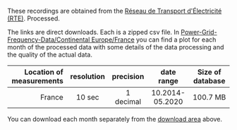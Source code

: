 These recordings are obtained from the [Réseau de Transport d'Électricité (RTE)](https://clients.rte-france.com/lang/an/visiteurs/vie/vie_frequence.jsp). Processed.

The links are direct downloads. Each is a zipped csv file. In [Power-Grid-Frequency-Data/Continental Europe/France](https://github.com/LRydin/Power-Grid-Frequency-Data/tree/master/Continental%20Europe/France) you can find a plot for each month of the processed data with some details of the data processing and the quality of the actual data.

| Location of measurements | resolution | precision |   date range    | Size of database |
| -----------------------: | :--------: | :-------: | :-------------: | :--------------: |
|                   France |   10 sec   | 1 decimal | 10.2014-05.2020 |     100.7 MB     |

You can download each month separately from the <a href="#downloadTablesContainer">download area</a> above.

